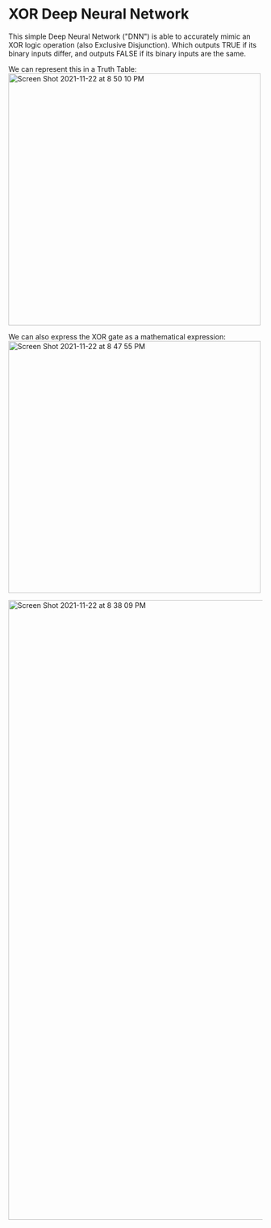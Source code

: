 # XOR Deep Neural Network


This simple Deep Neural Network ("DNN") is able to accurately mimic an XOR logic operation (also Exclusive Disjunction). Which outputs TRUE if its binary
inputs differ, and outputs FALSE if its binary inputs are the same. 

We can represent this in a Truth Table: 
<img width="500" alt="Screen Shot 2021-11-22 at 8 50 10 PM" src="https://user-images.githubusercontent.com/69181932/142967396-76c37280-0b3f-4b7b-afb8-6e887dd6ec62.png">

We can also express the XOR gate as a mathematical expression:
<img width="500" alt="Screen Shot 2021-11-22 at 8 47 55 PM" src="https://user-images.githubusercontent.com/69181932/142967531-fe1644df-2be0-4697-ab89-9d376788cdf2.png">



<img width="1230" alt="Screen Shot 2021-11-22 at 8 38 09 PM" src="https://user-images.githubusercontent.com/69181932/142967786-b6665dc3-2d68-44f6-b843-d984e8bf6ba7.png">
